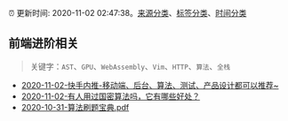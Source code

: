 :alarm_clock: 更新时间: 2020-11-02 02:47:38。[来源分类](../README.md)、[标签分类](../TAGS.md)、[时间分类](../TIMELINE.md)

## 前端进阶相关


> 关键字：`AST`、`GPU`、`WebAssembly`、`Vim`、`HTTP`、`算法`、`全栈`



- [2020-11-02-快手内推-移动端、后台、算法、测试、产品设计都可以推荐~](https://www.v2ex.com/t/720865) 
- [2020-11-02-有人用过国密算法吗，它有哪些好处？](https://www.v2ex.com/t/720857) 
- [2020-10-31-算法刷题宝典.pdf](https://sec.thief.one/article_content?a_id=0e3cae9495c1a8c83ea847111a621bed) 